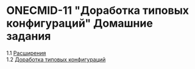# ONECMID-11 "Доработка типовых конфигураций" Домашние задания

1.1 [Расширения](homework-11-1.md)  
1.2 [Доработка типовых конфигураций](homework-11-2.md)  
